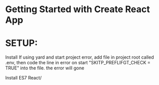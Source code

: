 # Getting Started with Create React App
# SETUP:
Install
If using yard and start project error, add file in project root called .env, then code the line in error on start "SKITP_PREFLIFGT_CHECK = TRUE" into the file. the error will gone

Install ES7 React/
<link href="https://fonts.googleapis.com/css2?family=PT+Sans:wght@700&display=swap" rel="stylesheet">

 